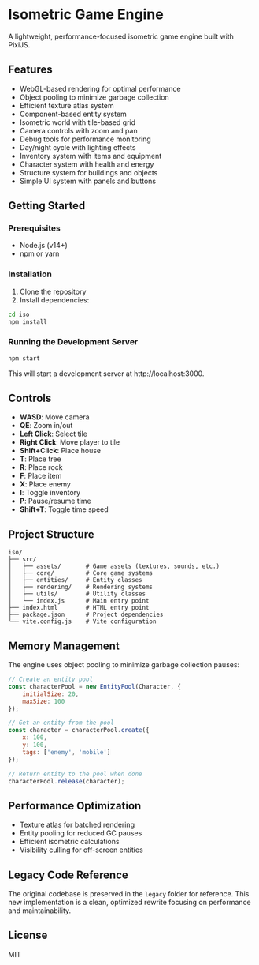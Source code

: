 # Isometric Game Engine

A lightweight, performance-focused isometric game engine built with PixiJS.

## Features

- WebGL-based rendering for optimal performance
- Object pooling to minimize garbage collection
- Efficient texture atlas system
- Component-based entity system
- Isometric world with tile-based grid
- Camera controls with zoom and pan
- Debug tools for performance monitoring
- Day/night cycle with lighting effects
- Inventory system with items and equipment
- Character system with health and energy
- Structure system for buildings and objects
- Simple UI system with panels and buttons

## Getting Started

### Prerequisites

- Node.js (v14+)
- npm or yarn

### Installation

1. Clone the repository
2. Install dependencies:

```bash
cd iso
npm install
```

### Running the Development Server

```bash
npm start
```

This will start a development server at http://localhost:3000.

## Controls

- **WASD**: Move camera
- **QE**: Zoom in/out
- **Left Click**: Select tile
- **Right Click**: Move player to tile
- **Shift+Click**: Place house
- **T**: Place tree
- **R**: Place rock
- **F**: Place item
- **X**: Place enemy
- **I**: Toggle inventory
- **P**: Pause/resume time
- **Shift+T**: Toggle time speed

## Project Structure

```
iso/
├── src/
│   ├── assets/       # Game assets (textures, sounds, etc.)
│   ├── core/         # Core game systems
│   ├── entities/     # Entity classes
│   ├── rendering/    # Rendering systems
│   ├── utils/        # Utility classes
│   └── index.js      # Main entry point
├── index.html        # HTML entry point
├── package.json      # Project dependencies
└── vite.config.js    # Vite configuration
```

## Memory Management

The engine uses object pooling to minimize garbage collection pauses:

```javascript
// Create an entity pool
const characterPool = new EntityPool(Character, {
    initialSize: 20,
    maxSize: 100
});

// Get an entity from the pool
const character = characterPool.create({
    x: 100,
    y: 100,
    tags: ['enemy', 'mobile']
});

// Return entity to the pool when done
characterPool.release(character);
```

## Performance Optimization

- Texture atlas for batched rendering
- Entity pooling for reduced GC pauses
- Efficient isometric calculations
- Visibility culling for off-screen entities

## Legacy Code Reference

The original codebase is preserved in the `legacy` folder for reference. This new implementation is a clean, optimized rewrite focusing on performance and maintainability.

## License

MIT
